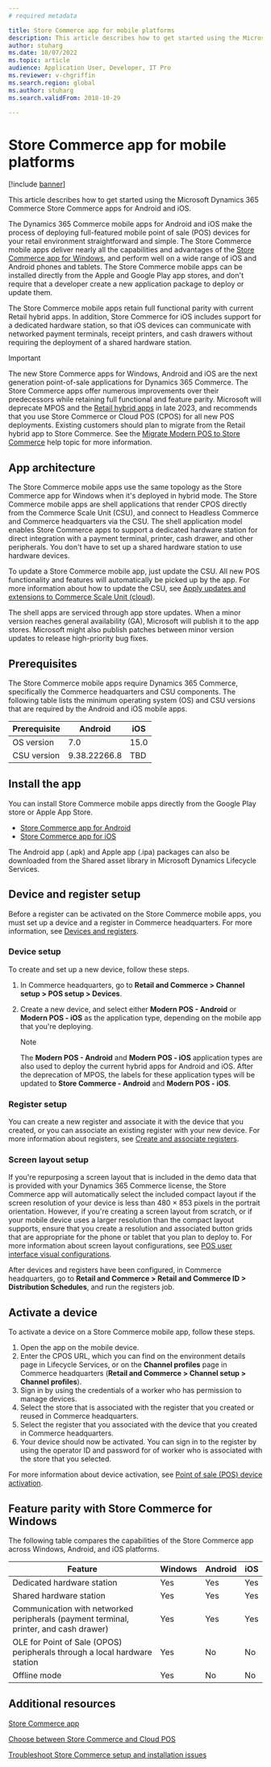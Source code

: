 ```yaml
---
# required metadata

title: Store Commerce app for mobile platforms
description: This article describes how to get started using the Microsoft Dynamics 365 Commerce Store Commerce app for Android and iOS.
author: stuharg 
ms.date: 10/07/2022
ms.topic: article
audience: Application User, Developer, IT Pro
ms.reviewer: v-chgriffin
ms.search.region: global
ms.author: stuharg
ms.search.validFrom: 2018-10-29

---
```


# Store Commerce app for mobile platforms

[!include [banner](../includes/banner.md)]

This article describes how to get started using the Microsoft Dynamics 365 Commerce Store Commerce apps for Android and iOS.

The Dynamics 365 Commerce mobile apps for Android and iOS make the process of deploying full-featured mobile point of sale (POS) devices for your retail environment straightforward and simple. The Store Commerce mobile apps deliver nearly all the capabilities and advantages of the [Store Commerce app for Windows](store-commerce.md), and perform well on a wide range of iOS and Android phones and tablets. The Store Commerce mobile apps can be installed directly from the Apple and Google Play app stores, and don't require that a developer create a new application package to deploy or update them. 

The Store Commerce mobile apps retain full functional parity with current Retail hybrid apps. In addition, Store Commerce for iOS includes support for a dedicated hardware station, so that iOS devices can communicate with networked payment terminals, receipt printers, and cash drawers without requiring the deployment of a shared hardware station. 

> [!IMPORTANT]
>
> The new Store Commerce apps for Windows, Android and iOS are the next generation point-of-sale applications for Dynamics 365 Commerce. The Store Commerce apps offer numerous improvements over their predecessors while retaining full functional and feature parity. Microsoft will deprecate MPOS and the [Retail hybrid apps](https://learn.microsoft.com/en-us/dynamics365/commerce/dev-itpro/hybridapp) in late 2023, and recommends that you use Store Commerce or Cloud POS (CPOS) for all new POS deployments. Existing customers should plan to migrate from the Retail hybrid app to Store Commerce. See the [Migrate Modern POS to Store Commerce](https://learn.microsoft.com/en-us/dynamics365/commerce/dev-itpro/pos-extension/migrate-mpos-store-commerce) help topic for more information. 

## App architecture

The Store Commerce mobile apps use the same topology as the Store Commerce app for Windows when it's deployed in hybrid mode. The Store Commerce mobile apps are shell applications that render CPOS directly from the Commerce Scale Unit (CSU), and connect to Headless Commerce and Commerce headquarters via the CSU. The shell application model enables Store Commerce apps to support a dedicated hardware station for direct integration with a payment terminal, printer, cash drawer, and other peripherals. You don't have to set up a shared hardware station to use hardware devices. 

To update a Store Commerce mobile app, just update the CSU. All new POS functionality and features will automatically be picked up by the app. For more information about how to update the CSU, see [Apply updates and extensions to Commerce Scale Unit (cloud)](../../fin-ops-core/dev-itpro/deployment/update-retail-channel.md).

The shell apps are serviced through app store updates. When a minor version reaches general availability (GA), Microsoft will publish it to the app stores. Microsoft might also publish patches between minor version updates to release high-priority bug fixes.

## Prerequisites

The Store Commerce mobile apps require Dynamics 365 Commerce, specifically the Commerce headquarters and CSU components. The following table lists the minimum operating system (OS) and CSU versions that are required by the Android and iOS mobile apps. 

| Prerequisite | Android      | iOS  |
| ------------ | ------------ | ---- |
| OS version   | 7.0          | 15.0 |
| CSU version  | 9.38.22266.8 | TBD  |

## Install the app

You can install Store Commerce mobile apps directly from the Google Play store or Apple App Store. 

- [Store Commerce app for Android](https://aka.ms/storecommerceandroid)
- [Store Commerce app for iOS](https://aka.ms/storecommerceios)

The Android app (.apk) and Apple app (.ipa) packages can also be downloaded from the Shared asset library in Microsoft Dynamics Lifecycle Services. 

## Device and register setup

Before a register can be activated on the Store Commerce mobile apps, you must set up a device and a register in Commerce headquarters. For more information, see [Devices and registers](../implementation-considerations-devices.md). 

### Device setup

To create and set up a new device, follow these steps.

1. In Commerce headquarters, go to **Retail and Commerce \> Channel setup \> POS setup \> Devices**. 
1. Create a new device, and select either **Modern POS - Android** or **Modern POS - iOS** as the application type, depending on the mobile app that you're deploying. 

    > [!NOTE] 
    > The **Modern POS - Android** and **Modern POS - iOS** application types are also used to deploy the current hybrid apps for Android and iOS. After the deprecation of MPOS, the labels for these application types will be updated to **Store Commerce - Android** and **Modern POS - iOS**. 

### Register setup

You can create a new register and associate it with the device that you created, or you can associate an existing register with your new device. For more information about registers, see [Create and associate registers](../tasks/create-associate-registers.md).

### Screen layout setup

If you're repurposing a screen layout that is included in the demo data that is provided with your Dynamics 365 Commerce license, the Store Commerce app will automatically select the included compact layout if the screen resolution of your device is less than 480 &times; 853 pixels in the portrait orientation. However, if you're creating a screen layout from scratch, or if your mobile device uses a larger resolution than the compact layout supports, ensure that you create a resolution and associated button grids that are appropriate for the phone or tablet that you plan to deploy to. For more information about screen layout configurations, see [POS user interface visual configurations](../pos-screen-layouts.md). 

After devices and registers have been configured, in Commerce headquarters, go to **Retail and Commerce \> Retail and Commerce ID \> Distribution Schedules**, and run the registers job.

## Activate a device

To activate a device on a Store Commerce mobile app, follow these steps.

1. Open the app on the mobile device.
1. Enter the CPOS URL, which you can find on the environment details page in Lifecycle Services, or on the **Channel profiles** page in Commerce headquarters (**Retail and Commerce \> Channel setup \> Channel profiles**).
1. Sign in by using the credentials of a worker who has permission to manage devices.
1. Select the store that is associated with the register that you created or reused in Commerce headquarters.
1. Select the register that you associated with the device that you created in Commerce headquarters.
1. Your device should now be activated. You can sign in to the register by using the operator ID and password for of worker who is associated with the store that you selected. 

For more information about device activation, see [Point of sale (POS) device activation](retail-device-activation.md#activate-a-modern-pos-or-cloud-pos-device-by-using-guided-activation).

## Feature parity with Store Commerce for Windows

The following table compares the capabilities of the Store Commerce app across Windows, Android, and iOS platforms.

| Feature                                                                               | Windows | Android | iOS |
| ------------------------------------------------------------------------------------- | ------- | ------- | --- |
| Dedicated hardware station                                                            | Yes     | Yes     | Yes |
| Shared hardware station                                                               | Yes     | Yes     | Yes |
| Communication with networked peripherals (payment terminal, printer, and cash drawer) | Yes     | Yes     | Yes |
| OLE for Point of Sale (OPOS) peripherals through a local hardware station             | Yes     | No      | No  |
| Offline mode                                                                          | Yes     | No      | No  |

## Additional resources

[Store Commerce app](store-commerce.md)

[Choose between Store Commerce and Cloud POS](../mpos-or-cpos.md)

[Troubleshoot Store Commerce setup and installation issues](../troubleshoot/store-commerce-setup-installation.md)
